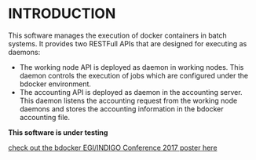 # INTRODUCTION

This software manages the execution of docker containers in batch systems.
It provides two RESTFull APIs that are designed for executing as daemons:
* The working node API is deployed as daemon in working nodes.
 This daemon controls the execution of jobs which are configured under the bdocker environment.
* The accounting API is deployed as daemon in the accounting server.
This daemon listens the accounting request from the working node daemons and stores the accounting information
in the bdocker accounting file.

**This software is under testing**

[check out the bdocker EGI/INDIGO Conference 2017 poster here](http://www.lip.pt/~lalves/EGI-INDIGO2017.pdf)

